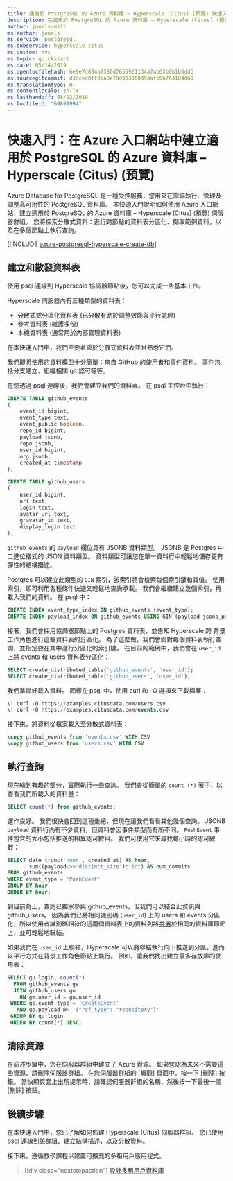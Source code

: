 ```yaml
---
title: 適用於 PostgreSQL 的 Azure 資料庫 – Hyperscale (Citus) (預覽) 快速入門
description: 在適用於 PostgreSQL 的 Azure 資料庫 – Hyperscale (Citus) (預覽) 上建立及查詢分散式資料表的快速入門。
author: jonels-msft
ms.author: jonels
ms.service: postgresql
ms.subservice: hyperscale-citus
ms.custom: mvc
ms.topic: quickstart
ms.date: 05/14/2019
ms.openlocfilehash: 6e9e7d884b7580d7655921134a7ab63b0b1b0dd6
ms.sourcegitcommit: d3dced0ff3ba8e78d003060d9dafb56763184d69
ms.translationtype: HT
ms.contentlocale: zh-TW
ms.lasthandoff: 08/22/2019
ms.locfileid: "69899994"
---
```

# <a name="quickstart-create-an-azure-database-for-postgresql---hyperscale-citus-preview-in-the-azure-portal"></a>快速入門：在 Azure 入口網站中建立適用於 PostgreSQL 的 Azure 資料庫 – Hyperscale (Citus) (預覽)

Azure Database for PostgreSQL 是一種受控服務，您用來在雲端執行、管理及調整高可用性的 PostgreSQL 資料庫。 本快速入門說明如何使用 Azure 入口網站，建立適用於 PostgreSQL 的 Azure 資料庫 – Hyperscale (Citus) (預覽) 伺服器群組。 您將探索分散式資料：進行跨節點的資料表分區化、擷取範例資料，以及在多個節點上執行查詢。

[!INCLUDE [azure-postgresql-hyperscale-create-db](../../includes/azure-postgresql-hyperscale-create-db.md)]

## <a name="create-and-distribute-tables"></a>建立和散發資料表

使用 psql 連線到 Hyperscale 協調器節點後，您可以完成一些基本工作。

Hyperscale 伺服器內有三種類型的資料表：

- 分散式或分區化資料表 (已分散有助於調整效能與平行處理)
- 參考資料表 (維護多份)
- 本機資料表 (通常用於內部管理資料表)

在本快速入門中，我們主要著重於分散式資料表並且熟悉它們。

我們即將使用的資料模型十分簡單：來自 GitHub 的使用者和事件資料。 事件包括分支建立、組織相關 git 認可等等。

在您透過 psql 連線後，我們會建立我們的資料表。 在 psql 主控台中執行：

```sql
CREATE TABLE github_events
(
    event_id bigint,
    event_type text,
    event_public boolean,
    repo_id bigint,
    payload jsonb,
    repo jsonb,
    user_id bigint,
    org jsonb,
    created_at timestamp
);

CREATE TABLE github_users
(
    user_id bigint,
    url text,
    login text,
    avatar_url text,
    gravatar_id text,
    display_login text
);
```

`github_events` 的 `payload` 欄位具有 JSONB 資料類型。 JSONB 是 Postgres 中二進位格式的 JSON 資料類型。 資料類型可讓您在單一資料行中輕鬆地儲存更有彈性的結構描述。

Postgres 可以建立此類型的 `GIN` 索引，該索引將會檢索每個索引鍵和其值。 使用索引，即可利用各種條件快速又輕鬆地查詢承載。 我們會繼續建立幾個索引，再載入我們的資料。 在 psql 中：

```sql
CREATE INDEX event_type_index ON github_events (event_type);
CREATE INDEX payload_index ON github_events USING GIN (payload jsonb_path_ops);
```

接著，我們會採用協調器節點上的 Postgres 資料表，並告知 Hyperscale 跨 背景工作角色進行這些資料表的分區化。 為了這麼做，我們會針對每個資料表執行查詢，並指定要在其中進行分區化的索引鍵。 在目前的範例中，我們會在 `user_id` 上將 events 和 users 資料表分區化：

```sql
SELECT create_distributed_table('github_events', 'user_id');
SELECT create_distributed_table('github_users', 'user_id');
```

我們準備好載入資料。 同樣在 psql 中，使用 curl 和 -O 選項來下載檔案：

```sql
\! curl -O https://examples.citusdata.com/users.csv
\! curl -O https://examples.citusdata.com/events.csv
```

接下來，將資料從檔案載入至分散式資料表：

```sql
\copy github_events from 'events.csv' WITH CSV
\copy github_users from 'users.csv' WITH CSV
```

## <a name="run-queries"></a>執行查詢

現在輪到有趣的部分，實際執行一些查詢。 我們會從簡單的 `count (*)` 著手，以查看我們所載入的資料量：

```sql
SELECT count(*) from github_events;
```

運作良好。 我們很快會回到這種彙總，但現在讓我們看看其他幾個查詢。 JSONB `payload` 資料行內有不少資料，但資料會因事件類型而有所不同。 `PushEvent` 事件包含的大小包括推送的相異認可數目。 我們可使用它來尋找每小時的認可總數：

```sql
SELECT date_trunc('hour', created_at) AS hour,
       sum((payload->>'distinct_size')::int) AS num_commits
FROM github_events
WHERE event_type = 'PushEvent'
GROUP BY hour
ORDER BY hour;
```

到目前為止，查詢已獨家參與 github\_events，但我們可以結合此資訊與 github\_users。 因為我們已將相同識別碼 (`user_id`) 上的 users 和 events 分區化，所以使用者識別碼相符的這兩個資料表上的資料列將[共置](https://docs.citusdata.com/en/stable/sharding/data_modeling.html#colocation)於相同的資料庫節點上，並可輕鬆地聯結。

如果我們在 `user_id` 上聯結，Hyperscale 可以將聯結執行向下推送到分區，進而以平行方式在背景工作角色節點上執行。 例如，讓我們找出建立最多存放庫的使用者：

```sql
SELECT gu.login, count(*)
  FROM github_events ge
  JOIN github_users gu
    ON ge.user_id = gu.user_id
 WHERE ge.event_type = 'CreateEvent'
   AND ge.payload @> '{"ref_type": "repository"}'
 GROUP BY gu.login
 ORDER BY count(*) DESC;
```

## <a name="clean-up-resources"></a>清除資源

在前述步驟中，您在伺服器群組中建立了 Azure 資源。 如果您認為未來不需要這些資源，請刪除伺服器群組。 在您伺服器群組的 [概觀]  頁面中，按一下 [刪除]  按鈕。 當快顯頁面上出現提示時，請確認伺服器群組的名稱，然後按一下最後一個 [刪除]  按鈕。

## <a name="next-steps"></a>後續步驟

在本快速入門中，您已了解如何佈建 Hyperscale (Citus) 伺服器群組。 您已使用 psql 連線到該群組、建立結構描述，以及分散資料。

接下來，遵循教學課程以建置可擴充的多租用戶應用程式。
> [!div class="nextstepaction"]
> [設計多租用戶資料庫](https://aka.ms/hyperscale-tutorial-multi-tenant)
